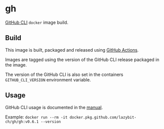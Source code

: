 # gh

[GitHub CLI](https://github.com/cli/cli) `docker` image build.

## Build

This image is built, packaged and released using [GitHub Actions](https://github.com/features/actions).

Images are tagged using the version of the GitHub CLI release packaged in the image.

The version of the GitHub CLI is also set in the containers `GITHUB_CLI_VERSION` environment variable.

## Usage

GitHub CLI usage is documented in the [manual](https://cli.github.com/manual/).

Example: `docker run --rm -it docker.pkg.github.com/lazybit-ch/gh/gh:v0.6.1 --version`
